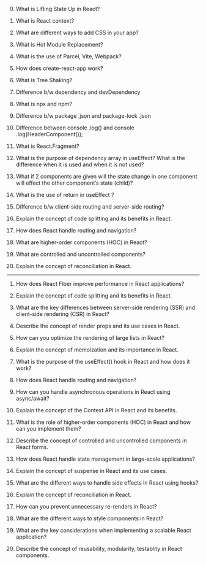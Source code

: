 0. What is Lifting State Up in React?
1. What is React context?
2. What are different ways to add CSS in your app?
3. What is Hot Module Replacement?
4. What is the use of Parcel, Vite, Webpack?
5. How does create-react-app work?

6. What is Tree Shaking?
7. Difference b/w dependency and devDependency
8. What is npx and npm?
9. Difference b/w package .json and package-lock .json
10. Difference between console .log(<HeaderComponent/>) and console .log(HeaderComponent());

11. What is React.Fragment?
12. What is the purpose of dependency array in useEffect? What is the difference when it is used and when it is not used?
13. What if 2 components are given will the state change in one component will effect the other component’s state (child)?
14. What is the use of return in useEffect ?
15. Difference b/w client-side routing and server-side routing?

16. Explain the concept of code splitting and its benefits in React.
17. How does React handle routing and navigation?
18. What are higher-order components (HOC) in React?
19. What are controlled and uncontrolled components?
20. Explain the concept of reconciliation in React.

--- 

1. How does React Fiber improve performance in React applications?
2. Explain the concept of code splitting and its benefits in React.
3. What are the key differences between server-side rendering (SSR) and client-side rendering (CSR) in React?
4. Describe the concept of render props and its use cases in React.
5. How can you optimize the rendering of large lists in React?

6. Explain the concept of memoization and its importance in React.
7. What is the purpose of the useEffect() hook in React and how does it work?
8. How does React handle routing and navigation?
9. How can you handle asynchronous operations in React using async/await?
10. Explain the concept of the Context API in React and its benefits.

11. What is the role of higher-order components (HOC) in React and how can you implement them?
12. Describe the concept of controlled and uncontrolled components in React forms.
13. How does React handle state management in large-scale applications?
14. Explain the concept of suspense in React and its use cases.
15. What are the different ways to handle side effects in React using hooks?

16. Explain the concept of reconciliation in React.
17. How can you prevent unnecessary re-renders in React?
18. What are the different ways to style components in React?
19. What are the key considerations when implementing a scalable React application?
20. Describe the concept of reusability, modularity, testablity in React components.
